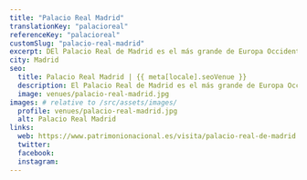 ```yaml
---
title: "Palacio Real Madrid"
translationKey: "palacioreal"
referenceKey: "palacioreal"
customSlug: "palacio-real-madrid"
excerpt: DEl Palacio Real de Madrid es el más grande de Europa Occidental y uno de los mayores del mundo. Con más de 135.000 metros cuadrados y 3.418 habitaciones, es testigo de siglos de historia de España. Es una de las pocas residencias oficiales de jefes de Estado abiertas al público.
city: Madrid
seo:
  title: Palacio Real Madrid | {{ meta[locale].seoVenue }}
  description: El Palacio Real de Madrid es el más grande de Europa Occidental y uno de los más grandes del mundo.
  image: venues/palacio-real-madrid.jpg
images: # relative to /src/assets/images/
  profile: venues/palacio-real-madrid.jpg
  alt: Palacio Real Madrid
links:
  web: https://www.patrimonionacional.es/visita/palacio-real-de-madrid
  twitter:
  facebook:
  instagram:
---
```

